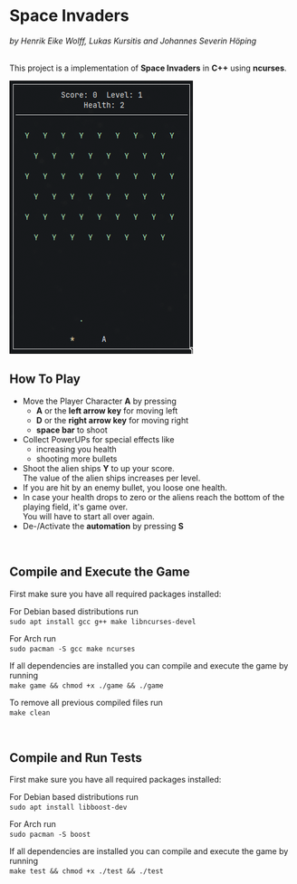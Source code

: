 # Space Invaders
_by Henrik Eike Wolff, Lukas Kursitis and Johannes Severin Höping_

&nbsp;  
This project is a implementation of **Space Invaders** in **C++** using **ncurses**.

![screenshot.png](img/screenshot.png)


## How To Play
* Move the Player Character **A** by pressing
  * **A** or the **left arrow key** for moving left
  * **D** or the **right arrow key** for moving right
  * **space bar** to shoot
* Collect PowerUPs for special effects like
  * increasing you health
  * shooting more bullets
* Shoot the alien ships **Y** to up your score.  
The value of the alien ships increases per level.
* If you are hit by an enemy bullet, you loose one health.  
* In case your health drops to zero or the aliens reach the bottom of the playing field, it's game over.  
You will have to start all over again.
* De-/Activate the **automation** by pressing **S**

&nbsp;
## Compile and Execute the Game

First make sure you have all required packages installed:  

For Debian based distributions run  
``sudo apt install gcc g++ make libncurses-devel``

For Arch run  
``sudo pacman -S gcc make ncurses``

If all dependencies are installed you can compile and execute the game by running  
``make game && chmod +x ./game && ./game``

To remove all previous compiled files run  
``make clean``

&nbsp;
## Compile and Run Tests

First make sure you have all required packages installed:

For Debian based distributions run  
``sudo apt install libboost-dev``

For Arch run  
``sudo pacman -S boost``

If all dependencies are installed you can compile and execute the game by running  
``make test && chmod +x ./test && ./test``
